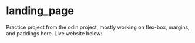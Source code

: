 # landing_page

Practice project from the odin project, mostly working on flex-box, margins, and paddings here. Live website below:


